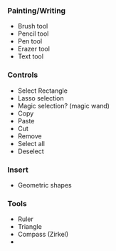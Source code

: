 ### Painting/Writing

- Brush tool
- Pencil tool
- Pen tool
- Erazer tool
- Text tool

### Controls

- Select Rectangle
- Lasso selection
- Magic selection? (magic wand)
- Copy
- Paste
- Cut
- Remove
- Select all
- Deselect

### Insert

- Geometric shapes

### Tools

- Ruler
- Triangle
- Compass (Zirkel)
- 
